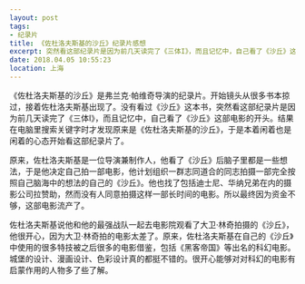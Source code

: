 ```yaml
---
layout: post
tags: 
- 纪录片
title: 《佐杜洛夫斯基的沙丘》纪录片感想
excerpt: 突然看这部纪录片是因为前几天读完了《三体I》，而且记忆中，自己看了《沙丘》这部电影的开头。结果在电脑里搜索关键字时才发现原来是《佐杜洛夫斯基的沙丘》，于是本着闲着也是闲着的心态开始看这部纪录片了。
date: 2018.04.05 10:55:23 
location: 上海
---
```


《佐杜洛夫斯基的沙丘》是弗兰克·帕维奇导演的纪录片。开始镜头从很多书本掠过，接着佐杜洛夫斯基出现了。没有看过《沙丘》这本书，突然看这部纪录片是因为前几天读完了《三体I》，而且记忆中，自己看了《沙丘》这部电影的开头。结果在电脑里搜索关键字时才发现原来是《佐杜洛夫斯基的沙丘》，于是本着闲着也是闲着的心态开始看这部纪录片了。

原来，佐杜洛夫斯基是一位导演兼制作人，他看了《沙丘》后脑子里都是一些想法，于是他决定自己拍一部电影，他计划组织一群志同道合的同志拍摄一部完全按照自己脑海中的想法的自己的《沙丘》。他也找了包括迪士尼、华纳兄弟在内的摄影公司拉赞助，然而没有人同意拍摄这样一部长时间的电影。所以最终因为资金不够，这部电影流产了。

佐杜洛夫斯基说他和他的最强战队一起去电影院观看了大卫·林奇拍摄的《沙丘》，他很开心，因为大卫·林奇拍的电影太差了。原来，佐杜洛夫斯基在自己的《沙丘》中使用的很多特技被之后很多的电影借鉴，包括《黑客帝国》等出名的科幻电影。城堡的设计、漫画设计、色彩设计真的都挺不错的。很开心能够对对科幻的电影有启蒙作用的人物多了些了解。
